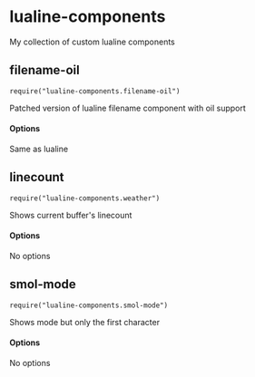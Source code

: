 # lualine-components

My collection of custom lualine components

## filename-oil

`require("lualine-components.filename-oil")`

Patched version of lualine filename component with oil support

#### Options

Same as lualine

## linecount

`require("lualine-components.weather")`

Shows current buffer's linecount

#### Options

No options

## smol-mode

`require("lualine-components.smol-mode")`

Shows mode but only the first character

#### Options

No options

